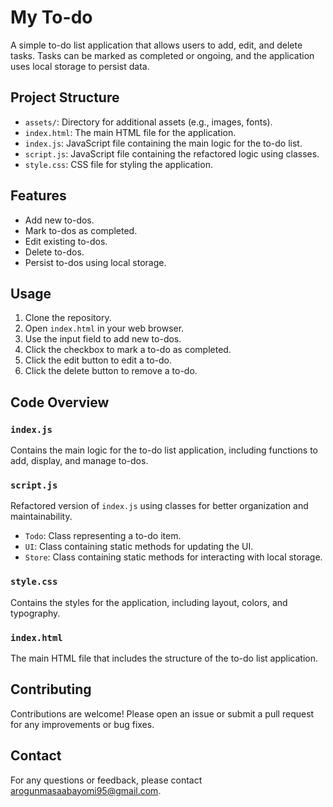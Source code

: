 # My To-do

A simple to-do list application that allows users to add, edit, and delete tasks. Tasks can be marked as completed or ongoing, and the application uses local storage to persist data.

## Project Structure

- `assets/`: Directory for additional assets (e.g., images, fonts).
- `index.html`: The main HTML file for the application.
- `index.js`: JavaScript file containing the main logic for the to-do list.
- `script.js`: JavaScript file containing the refactored logic using classes.
- `style.css`: CSS file for styling the application.

## Features

- Add new to-dos.
- Mark to-dos as completed.
- Edit existing to-dos.
- Delete to-dos.
- Persist to-dos using local storage.

## Usage

1. Clone the repository.
2. Open `index.html` in your web browser.
3. Use the input field to add new to-dos.
4. Click the checkbox to mark a to-do as completed.
5. Click the edit button to edit a to-do.
6. Click the delete button to remove a to-do.

## Code Overview

### `index.js`

Contains the main logic for the to-do list application, including functions to add, display, and manage to-dos.

### `script.js`

Refactored version of `index.js` using classes for better organization and maintainability.

- `Todo`: Class representing a to-do item.
- `UI`: Class containing static methods for updating the UI.
- `Store`: Class containing static methods for interacting with local storage.

### `style.css`

Contains the styles for the application, including layout, colors, and typography.

### `index.html`

The main HTML file that includes the structure of the to-do list application.

## Contributing

Contributions are welcome! Please open an issue or submit a pull request for any improvements or bug fixes.

## Contact

For any questions or feedback, please contact [arogunmasaabayomi95@gmail.com](mailto:arogunmasaabayomi95@gmail.com).
